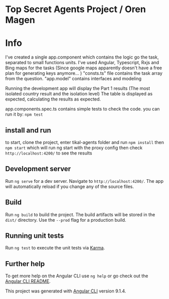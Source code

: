 # Top Secret Agents Project / Oren Magen

# Info
I've created a single app.component which contains the logic go the task, separated to small functions units.
I've used Angular, Typescript, Rxjs and Bing maps for the tasks (Since google maps apparently doesn't have a free plan for generating keys anymore... ) 
"consts.ts" file contains the task array from the question.
"app.model" contains interfaces and modeling

Running the development app will display the Part 1 results (The most isolated country result and the isolation level)
The table is displayed as expected, calculating the results as expected.

app.components.spec.ts contains simple tests to check the code. you can run it by:
`npm test`


## install and run

to start, clone the project, enter tikal-agents folder and run 
`npm install`
then
`npm start` which will run ng start with the proxy config
then check `http://localhost:4200/` to see the results

## Development server

Run `ng serve` for a dev server. Navigate to `http://localhost:4200/`. The app will automatically reload if you change any of the source files.

## Build

Run `ng build` to build the project. The build artifacts will be stored in the `dist/` directory. Use the `--prod` flag for a production build.

## Running unit tests

Run `ng test` to execute the unit tests via [Karma](https://karma-runner.github.io).

## Further help

To get more help on the Angular CLI use `ng help` or go check out the [Angular CLI README](https://github.com/angular/angular-cli/blob/master/README.md).

This project was generated with [Angular CLI](https://github.com/angular/angular-cli) version 9.1.4.
